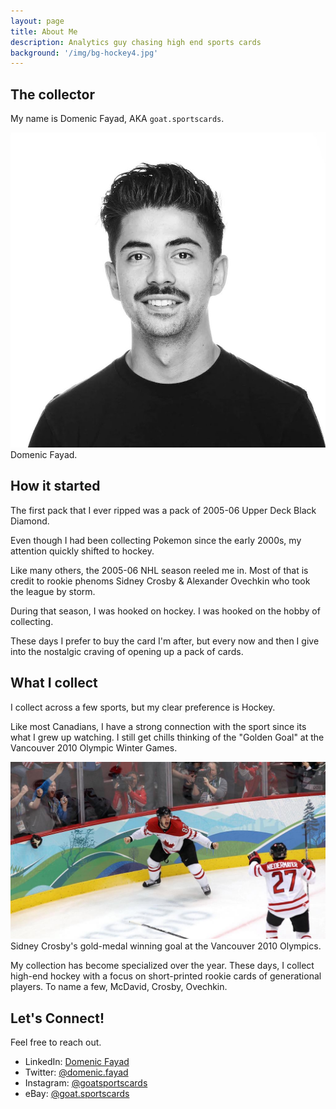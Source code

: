 ```yaml
---
layout: page
title: About Me
description: Analytics guy chasing high end sports cards
background: '/img/bg-hockey4.jpg'
---
```



## The collector

My name is Domenic Fayad, AKA `goat.sportscards`.

<img class="img-fluid" src="img/dom.jpg" alt="Demo Image">
<span class="caption text-muted">Domenic Fayad.</span>


## How it started

The first pack that I ever ripped was a pack of 2005-06 Upper Deck Black Diamond. 

Even though I had been collecting Pokemon since the early 2000s, my attention quickly shifted to hockey. 

Like many others, the 2005-06 NHL season reeled me in. Most of that is credit to rookie phenoms Sidney Crosby & Alexander Ovechkin who took the league by storm. 

During that season, I was hooked on hockey. I was hooked on the hobby of collecting.

These days I prefer to buy the card I'm after, but every now and then I give into the nostalgic craving of opening up a pack of cards.

## What I collect

I collect across a few sports, but my clear preference is Hockey. 

Like most Canadians, I have a strong connection with the sport since its what I grew up watching. I still get chills thinking of the "Golden Goal" at the Vancouver 2010 Olympic Winter Games.

<img class="img-fluid" src="img/golden-goal.jpg" alt="Demo Image">
<span class="caption text-muted">Sidney Crosby's gold-medal winning goal at the Vancouver 2010 Olympics.</span>

My collection has become specialized over the year. These days, I collect high-end hockey with a focus on short-printed rookie cards of generational players. To name a few, McDavid, Crosby, Ovechkin.

## Let's Connect!
Feel free to reach out.
* LinkedIn: [Domenic Fayad](https://www.linkedin.com/in/domenicfayad/)
* Twitter: [@domenic.fayad](https://twitter.com/domenicfayad)
* Instagram: [@goatsportscards](https://www.instagram.com/goat.sportscards/?hl=en)
* eBay: [@goat.sportscards](https://www.ebay.com/usr/goat.sportscards)


<figure data-behold-id="RQ2OsNjry7NSCDP3nNTa"></figure>
<script src="https://w.behold.so/widget.js" type="module"></script>
